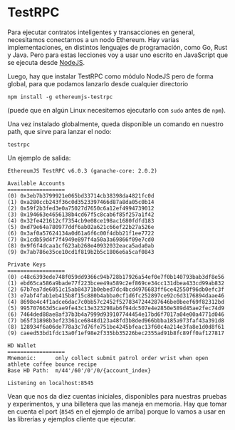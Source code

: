 # TestRPC

Para ejecutar contratos inteligentes y transacciones en general, necesitamos
conectarnos a un nodo Ethereum. Hay varias implementaciones, en distintos lenguajes
de programación, como Go, Rust y Java. Pero para estas lecciones voy
a usar uno escrito en JavaScript que se ejecuta desde [NodeJS](NodeJS.md).

Luego, hay que instalar TestRPC como módulo NodeJS pero de forma global, para
que podamos lanzarlo desde cualquier directorio

```
npm install -g ethereumjs-testrpc
```

(puede que en algún Linux necesitemos ejecutarlo con `sudo` antes de `npm`).

Una vez instalado globalmente, queda disponible un comando en nuestro path, que
sirve para lanzar el nodo:

```
testrpc
```

Un ejemplo de salida:

```
EthereumJS TestRPC v6.0.3 (ganache-core: 2.0.2)

Available Accounts
==================
(0) 0x3eb7b3799921e065bd33714cb38398da4821fc0d
(1) 0xa280ccb243f36c0d3523397466d87a8da05c0b14
(2) 0x59f2b3fed3e0a75027d7650c6a12ef4994739012
(3) 0x194663e4656138b4cd67f5c8cab6f85f257a1f42
(4) 0x32fe421612cf7354cb9e08ce198ac1680fdfd183
(5) 0xd79e64a780977ddf6ab02a621c66ef22b27a526e
(6) 0x3af0a57624134a0d61a6f6c00f4dbb21f1ee7722
(7) 0x1cdb59d4f7f4949e897f4a50a3a69866f09e7cd0
(8) 0x9f6f4dcaa1cf623ab268e40932032eaca5ada0ab
(9) 0x7ab786e35ce10cd1f819b2b5c1806e6a5caf0843

Private Keys
==================
(0) c48c6393ede748f059dd9366c94b728b17926a54ef0e7f0b140793bab3df8e56
(1) ebd65ca586a9bade77f223bcee49a589c2ef869ce34cc131dbea433cd99ab832
(2) 67b7ea7de6051c15ab84371b0ebed7dc4bcd4976683ff6ce42550f96db0efc3f
(3) e7abf4fab1eb415b8f15c880b4abba0cf1d6fc252897ce92c6d3176894daae46
(4) 8698e4c4f1adce6dac7c0bb57c2452f5278347244287646be0beef69f82312bd
(5) 995707663d5cae9fe43c13e323298ab6f94dc507e4e2850e589d45ae2fec74d9
(6) 7464ded88ae8af37b3b4a7999d939107744454e17bd6f7017a04e00a4771d046
(7) b65f31898b3ef23361ce6848d123a48fd3b8ded966bbba185a973faf43a391d8
(8) 128934f6a06de778a3c7d76fe751be4245bfeac13f60c4a214e3fa8e1d0d8f61
(9) caeed53bd1fdc13a0f1ef98e2f335bb35226bec2355ad91b8fc89ff0af127817

HD Wallet
==================
Mnemonic:      only collect submit patrol order wrist when open athlete coffee bounce recipe
Base HD Path:  m/44'/60'/0'/0/{account_index}

Listening on localhost:8545
```

Vean que nos da diez cuentas iniciales, disponibles para nuestras pruebas
y experimentos, y una billetera que las maneja en memoria. Hay que tomar
en cuenta el port (`8545` en el ejemplo de arriba) porque lo vamos a usar
en las librerías y ejemplos cliente que ejecutar.


